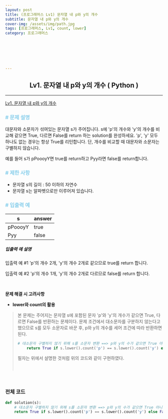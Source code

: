 ```yaml
---
layout: post
title: (프로그래머스 Lv1) 문자열 내 p와 y의 개수
subtitle: 문자열 내 p와 y의 개수
cover-img: /assets/img/path.jpg
tags: [프로그래머스, Lv1, count, lower]
category: 프로그래머스







---
```


<center>
  <h2>
    Lv1. 문자열 내 p와 y의 개수 ( Python )
  </h2>
</center>

------

[Lv1. 문자열 내 p와 y의 개수](https://programmers.co.kr/learn/courses/30/lessons/12916)

### <span style="color:skyblue"># 문제 설명</span>

대문자와 소문자가 섞여있는 문자열 s가 주어집니다. s에 'p'의 개수와 'y'의 개수를 비교해 같으면 True, 다르면 False를 return 하는 solution를 완성하세요. 'p', 'y' 모두 하나도 없는 경우는 항상 True를 리턴합니다. 단, 개수를 비교할 때 대문자와 소문자는 구별하지 않습니다.

예를 들어 s가 pPoooyY면 true를 return하고 Pyy라면 false를 return합니다.

### <span style="color:skyblue"># 제한 사항</span>

- 문자열 s의 길이 : 50 이하의 자연수
- 문자열 s는 알파벳으로만 이루어져 있습니다.

### <span style="color:skyblue"># 입출력 예</span>

| s       | answer |
| ------- | ------ |
| pPoooyY | true   |
| Pyy     | false  |

##### 입출력 예 설명

입출력 예 #1
'p'의 개수 2개, 'y'의 개수 2개로 같으므로 true를 return 합니다.

입출력 예 #2
'p'의 개수 1개, 'y'의 개수 2개로 다르므로 false를 return 합니다.

<br>

 **문제 해결 시 고려사항**

- **lower와 count의 활용**

>  본 문제는 주어지는 문자열 s에 포함된 문자 'p'와 'y'의 개수가 같으면 True, 다르면 False를 반환하는 문제이다. 문제 조건에서 대소문자를 구분하지 않는다고 했으므로 s를 모두 소문자로 바꾼 후, p와 y의 개수를 세어 조건에 따라 반환하면 된다.
>
>  ```python
>  # 대소문자 구별하지 않기 위해 s를 소문자 변환 ==> p와 y의 수가 같으면 True 아니면 False
>      return True if s.lower().count('p') == s.lower().count('y') else False
>  ```
>
>  필자는 위에서 설명한 것처럼 위의 코드와 같이 구현하였다.
>
>  <br>

<br>

### 전체 코드

```python
def solution(s):
    # 대소문자 구별하지 않기 위해 s를 소문자 변환 ==> p와 y의 수가 같으면 True 아니면 False
    return True if s.lower().count('p') == s.lower().count('y') else False
```

